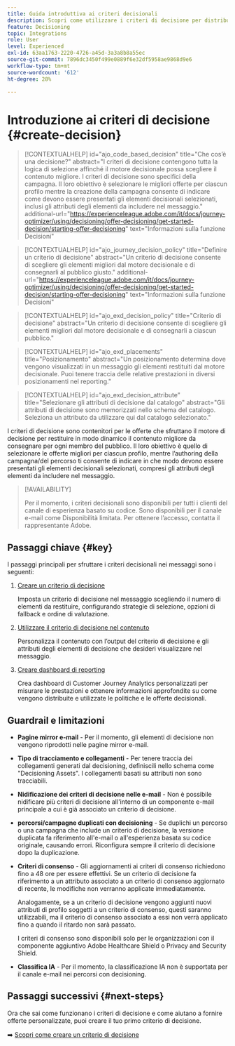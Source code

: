```yaml
---
title: Guida introduttiva ai criteri decisionali
description: Scopri come utilizzare i criteri di decisione per distribuire le offerte.
feature: Decisioning
topic: Integrations
role: User
level: Experienced
exl-id: 63aa1763-2220-4726-a45d-3a3a8b8a55ec
source-git-commit: 7896dc3450f499e0889f6e32df5958ae9868d9e6
workflow-type: tm+mt
source-wordcount: '612'
ht-degree: 28%

---
```


# Introduzione ai criteri di decisione {#create-decision}

>[!CONTEXTUALHELP]
>id="ajo_code_based_decision"
>title="Che cos’è una decisione?"
>abstract="I criteri di decisione contengono tutta la logica di selezione affinché il motore decisionale possa scegliere il contenuto migliore. I criteri di decisione sono specifici della campagna. Il loro obiettivo è selezionare le migliori offerte per ciascun profilo mentre la creazione della campagna consente di indicare come devono essere presentati gli elementi decisionali selezionati, inclusi gli attributi degli elementi da includere nel messaggio."
>additional-url="https://experienceleague.adobe.com/it/docs/journey-optimizer/using/decisioning/offer-decisioning/get-started-decision/starting-offer-decisioning" text="Informazioni sulla funzione Decisioni"

>[!CONTEXTUALHELP]
>id="ajo_journey_decision_policy"
>title="Definire un criterio di decisione"
>abstract="Un criterio di decisione consente di scegliere gli elementi migliori dal motore decisionale e di consegnarli al pubblico giusto."
>additional-url="https://experienceleague.adobe.com/it/docs/journey-optimizer/using/decisioning/offer-decisioning/get-started-decision/starting-offer-decisioning" text="Informazioni sulla funzione Decisioni"

>[!CONTEXTUALHELP]
>id="ajo_exd_decision_policy"
>title="Criterio di decisione"
>abstract="Un criterio di decisione consente di scegliere gli elementi migliori dal motore decisionale e di consegnarli a ciascun pubblico."

>[!CONTEXTUALHELP]
>id="ajo_exd_placements"
>title="Posizionamento"
>abstract="Un posizionamento determina dove vengono visualizzati in un messaggio gli elementi restituiti dal motore decisionale. Puoi tenere traccia delle relative prestazioni in diversi posizionamenti nel reporting."

>[!CONTEXTUALHELP]
>id="ajo_exd_decision_attribute"
>title="Selezionare gli attributi di decisione dal catalogo"
>abstract="Gli attributi di decisione sono memorizzati nello schema del catalogo. Seleziona un attributo da utilizzare qui dal catalogo selezionato."

I criteri di decisione sono contenitori per le offerte che sfruttano il motore di decisione per restituire in modo dinamico il contenuto migliore da consegnare per ogni membro del pubblico. Il loro obiettivo è quello di selezionare le offerte migliori per ciascun profilo, mentre l’authoring della campagna/del percorso ti consente di indicare in che modo devono essere presentati gli elementi decisionali selezionati, compresi gli attributi degli elementi da includere nel messaggio.

>[!AVAILABILITY]
>
>Per il momento, i criteri decisionali sono disponibili per tutti i clienti del canale di esperienza basato su codice. Sono disponibili per il canale e-mail come Disponibilità limitata. Per ottenere l’accesso, contatta il rappresentante Adobe.

## Passaggi chiave {#key}

I passaggi principali per sfruttare i criteri decisionali nei messaggi sono i seguenti:

1. [Creare un criterio di decisione](../experience-decisioning/create-decision-policy.md)

   Imposta un criterio di decisione nel messaggio scegliendo il numero di elementi da restituire, configurando strategie di selezione, opzioni di fallback e ordine di valutazione.

1. [Utilizzare il criterio di decisione nel contenuto](../experience-decisioning/use-decision-policy.md)

   Personalizza il contenuto con l’output del criterio di decisione e gli attributi degli elementi di decisione che desideri visualizzare nel messaggio.

1. [Creare dashboard di reporting](cja-reporting.md)

   Crea dashboard di Customer Journey Analytics personalizzati per misurare le prestazioni e ottenere informazioni approfondite su come vengono distribuite e utilizzate le politiche e le offerte decisionali.

## Guardrail e limitazioni

* **Pagine mirror e-mail** - Per il momento, gli elementi di decisione non vengono riprodotti nelle pagine mirror e-mail.
* **Tipo di tracciamento e collegamenti** - Per tenere traccia dei collegamenti generati dal decisioning, definiscili nello schema come &quot;Decisioning Assets&quot;. I collegamenti basati su attributi non sono tracciabili.
* **Nidificazione dei criteri di decisione nelle e-mail** - Non è possibile nidificare più criteri di decisione all&#39;interno di un componente e-mail principale a cui è già associato un criterio di decisione.
* **percorsi/campagne duplicati con decisioning** - Se duplichi un percorso o una campagna che include un criterio di decisione, la versione duplicata fa riferimento all&#39;e-mail o all&#39;esperienza basata su codice originale, causando errori. Riconfigura sempre il criterio di decisione dopo la duplicazione.
* **Criteri di consenso** - Gli aggiornamenti ai criteri di consenso richiedono fino a 48 ore per essere effettivi. Se un criterio di decisione fa riferimento a un attributo associato a un criterio di consenso aggiornato di recente, le modifiche non verranno applicate immediatamente.

  Analogamente, se a un criterio di decisione vengono aggiunti nuovi attributi di profilo soggetti a un criterio di consenso, questi saranno utilizzabili, ma il criterio di consenso associato a essi non verrà applicato fino a quando il ritardo non sarà passato.

  I criteri di consenso sono disponibili solo per le organizzazioni con il componente aggiuntivo Adobe Healthcare Shield o Privacy and Security Shield.

* **Classifica IA** - Per il momento, la classificazione IA non è supportata per il canale e-mail nei percorsi con decisioning.

## Passaggi successivi {#next-steps}

Ora che sai come funzionano i criteri di decisione e come aiutano a fornire offerte personalizzate, puoi creare il tuo primo criterio di decisione.

➡️ [Scopri come creare un criterio di decisione](../experience-decisioning/create-decision-policy.md)
